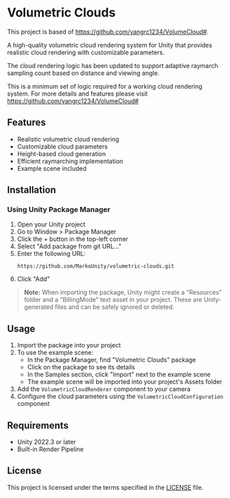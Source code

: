 # Volumetric Clouds
This project is based of https://github.com/yangrc1234/VolumeCloud#.

A high-quality volumetric cloud rendering system for Unity that provides realistic cloud rendering with customizable parameters.

The cloud rendering logic has been updated to support adaptive raymarch sampling count based on distance and viewing angle.

This is a minimum set of logic required for a working cloud rendering system.
For more details and features please visit https://github.com/yangrc1234/VolumeCloud#


## Features

- Realistic volumetric cloud rendering
- Customizable cloud parameters
- Height-based cloud generation
- Efficient raymarching implementation
- Example scene included

## Installation

### Using Unity Package Manager

1. Open your Unity project
2. Go to Window > Package Manager
3. Click the + button in the top-left corner
4. Select "Add package from git URL..."
5. Enter the following URL:
   ```
   https://github.com/MarkoUnity/volumetric-clouds.git
   ```
6. Click "Add"

> **Note:** When importing the package, Unity might create a "Resources" folder and a "BillingMode" text asset in your project. These are Unity-generated files and can be safely ignored or deleted.

## Usage

1. Import the package into your project
2. To use the example scene:
   - In the Package Manager, find "Volumetric Clouds" package
   - Click on the package to see its details
   - In the Samples section, click "Import" next to the example scene
   - The example scene will be imported into your project's Assets folder
3. Add the `VolumetricCloudRenderer` component to your camera
4. Configure the cloud parameters using the `VolumetricCloudConfiguration` component

## Requirements

- Unity 2022.3 or later
- Built-in Render Pipeline

## License

This project is licensed under the terms specified in the [LICENSE](License.txt) file.
